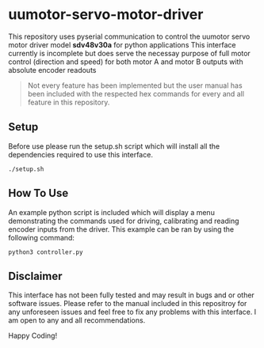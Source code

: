 # uumotor-servo-motor-driver
This repository uses pyserial communication to control the uumotor servo motor driver model **sdv48v30a** for python applications
This interface currently is incomplete but does serve the necessay purpose of full motor control (direction and speed) for both motor A and motor B outputs with absolute encoder readouts

> Not every feature has been implemented but the user manual has been included with the respected hex commands for every and all feature in this repository.

## Setup

Before use please run the setup.sh script which will install all the dependencies required to use this interface.

```
./setup.sh
```

## How To Use

An example python script is included which will display a menu demonstrating the commands used for driving, calibrating and reading encoder inputs from the driver. This example can be ran by using the following command:

```
python3 controller.py
```

## Disclaimer
This interface has not been fully tested and may result in bugs and or other software issues. Please refer to the manual included in this repositroy for any unforeseen issues and feel free to fix any problems with this interface. I am open to any and all recommendations.

Happy Coding!